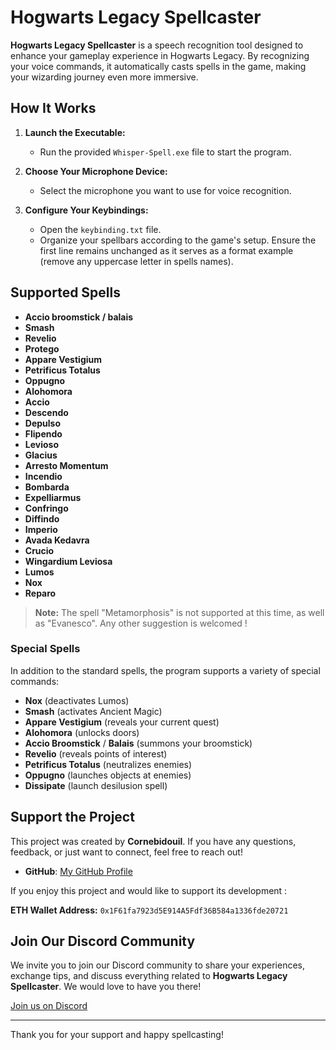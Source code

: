 # Hogwarts Legacy Spellcaster

**Hogwarts Legacy Spellcaster** is a speech recognition tool designed to enhance your gameplay experience in Hogwarts Legacy. By recognizing your voice commands, it automatically casts spells in the game, making your wizarding journey even more immersive.

## How It Works

1. **Launch the Executable:**
   - Run the provided `Whisper-Spell.exe` file to start the program.

2. **Choose Your Microphone Device:**
   - Select the microphone you want to use for voice recognition.

3. **Configure Your Keybindings:**
   - Open the `keybinding.txt` file.
   - Organize your spellbars according to the game's setup. Ensure the first line remains unchanged as it serves as a format example (remove any uppercase letter in spells names).

## Supported Spells

- **Accio broomstick / balais**
- **Smash**
- **Revelio**
- **Protego**
- **Appare Vestigium**
- **Petrificus Totalus**
- **Oppugno**
- **Alohomora**
- **Accio**
- **Descendo**
- **Depulso**
- **Flipendo**
- **Levioso**
- **Glacius**
- **Arresto Momentum**
- **Incendio**
- **Bombarda**
- **Expelliarmus**
- **Confringo**
- **Diffindo**
- **Imperio**
- **Avada Kedavra**
- **Crucio**
- **Wingardium Leviosa**
- **Lumos**
- **Nox**
- **Reparo**

> **Note:** The spell "Metamorphosis" is not supported at this time, as well as "Evanesco". Any other suggestion is welcomed !

### Special Spells

In addition to the standard spells, the program supports a variety of special commands:

- **Nox** (deactivates Lumos)
- **Smash** (activates Ancient Magic)
- **Appare Vestigium** (reveals your current quest)
- **Alohomora** (unlocks doors)
- **Accio Broomstick** / **Balais** (summons your broomstick)
- **Revelio** (reveals points of interest)
- **Petrificus Totalus** (neutralizes enemies)
- **Oppugno** (launches objects at enemies)
- **Dissipate** (launch desilusion spell)

## Support the Project

This project was created by **Cornebidouil**. If you have any questions, feedback, or just want to connect, feel free to reach out!

- **GitHub**: [My GitHub Profile](https://github.com/cornebidouil)

If you enjoy this project and would like to support its development :

**ETH Wallet Address:** `0x1F61fa7923d5E914A5Fdf36B584a1336fde20721`

## Join Our Discord Community

We invite you to join our Discord community to share your experiences, exchange tips, and discuss everything related to **Hogwarts Legacy Spellcaster**. We would love to have you there!

[Join us on Discord](https://discord.gg/znnHwUCB)

---

Thank you for your support and happy spellcasting!